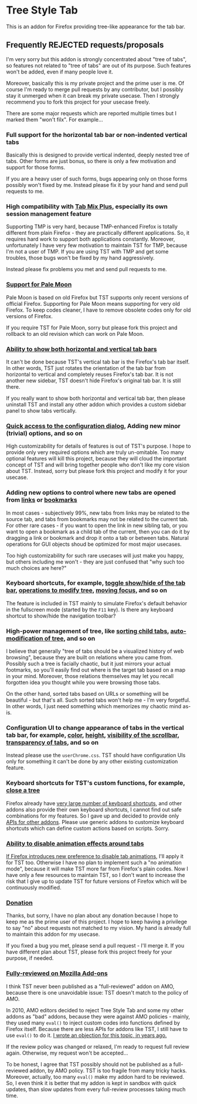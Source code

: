 # Tree Style Tab

This is an addon for Firefox providing tree-like appearance for the tab bar.

## Frequently **REJECTED** requests/proposals

I'm very sorry but this addon is strongly concentrated about "tree of tabs", so features not related to "tree of tabs" are out of its purpose. Such features won't be added, even if many people love it.

Moreover, basically this is my private project and the prime user is me. Of course I'm ready to merge pull requests by any contributor, but I possibly stay it unmerged when it can break my private usecase. Then I strongly recommend you to fork this project for your usecase freely.

There are some major requests which are reported multiple times but I marked them "won't filx". For example...

### Full support for the horizontal tab bar or non-indented vertical tabs

Basically this is designed to provide vertical indented, deeply nested tree of tabs. Other forms are just bonus, so there is only a few motivation and support for those forms.

If you are a heavy user of such forms, bugs appearing only on those forms possibly won't fixed by me. Instead please fix it by your hand and send pull requests to me.

### High compatibility with [Tab Mix Plus](https://addons.mozilla.org/firefox/addon/tab-mix-plus/), especially its own session management feature

Supporting TMP is very hard, because TMP-enhanced Firefox is totally different from plain Firefox - they are practically different applications. So, it requires hard work to support both applications constantly. Moreover, unfortunately I have very few motivation to maintain TST for TMP, because I'm not a user of TMP. If you are using TST with TMP and get some troubles, those bugs won't be fixed by my hand aggressively.

Instead please fix problems you met and send pull requests to me.

### [Support for Pale Moon](https://github.com/piroor/treestyletab/issues/1043)

Pale Moon is based on old Firefox but TST supports only recent versions of official Firefox. Supporting for Pale Moon means supporting for very old Firefox. To keep codes cleaner, I have to remove obsolete codes only for old versions of Firefox.

If you require TST for Pale Moon, sorry but please fork this project and rollback to an old revision which can work on Pale Moon.

### [Ability to show both horizontal and vertical tab bars](https://github.com/piroor/treestyletab/issues/304)

It can't be done because TST's vertical tab bar is the Firefox's tab bar itself. In other words, TST just rotates the orientation of the tab bar from horizontal to vertical and completely reuses Firefox's tab bar. It is not another new sidebar, TST doesn't hide Firefox's original tab bar. It is still there.

If you really want to show both horizontal and vertical tab bar, then please uninstall TST and install any other addon which provides a custom sidebar panel to show tabs vertically.

### [Quick access to the configuration dialog](https://github.com/piroor/treestyletab/issues/1020), Adding new minor (trivial) options, and so on

High customizability for details of features is out of TST's purpose. I hope to provide only very required options which are truly un-omitable. Too many optional features will kill this project, because they will cloud the important concept of TST and will bring together people who don't like my core vision about TST. Instead, sorry but please fork this project and modify it for your usecase.

### Adding new options to control where new tabs are opened from [links](https://github.com/piroor/treestyletab/issues/1052) or [bookmarks](https://github.com/piroor/treestyletab/issues/263)

In most cases - subjectively 99%, new tabs from links may be related to the source tab, and tabs from bookmarks may not be related to the current tab. For other rare cases - if you want to open the link in new sibling tab, or you want to open a bookmark as a child tab of the current, then you can do it by dragging a link or bookmark and drop it onto a tab or between tabs. Natural operations for GUI objects shoud be optimized for most major usecases.

Too high customizability for such rare usecases will just make you happy, but others including me won't - they are just confused that "why such too much choices are here?"

### Keyboard shortcuts, for example, [toggle show/hide of the tab bar](https://github.com/piroor/treestyletab/issues/156), [operations to modify tree](https://github.com/piroor/treestyletab/issues/772), [moving focus](https://github.com/piroor/treestyletab/issues/836), and so on

The feature is included in TST mainly to simulate Firefox's default behavior in the fullscreen mode (started by the `F11` key). Is there any keyboard shortcut to show/hide the navigation toolbar?

### High-power management of tree, like [sorting child tabs](https://github.com/piroor/treestyletab/issues/94), [auto-modification of tree](https://github.com/piroor/treestyletab/issues/509), and so on

I believe that generally "tree of tabs should be a visualized history of web browsing", because they are built on relations where you came from. Possibly such a tree is facially chaotic, but it just mirrors your actual footmarks, so you'll easily find out where is the target tab based on a map in your mind. Moreover, those relations themselves may let you recall forgotten idea you thought while you were browsing those tabs.

On the other hand, sorted tabs based on URLs or something will be beautiful - but that's all. Such sorted tabs won't help me - I'm very forgetful. In other words, I just need something which memorizes my chaotic mind as-is.

### Configuration UI to change appearance of tabs in the vertical tab bar, for example, [color](https://github.com/piroor/treestyletab/issues/539), [height](https://github.com/piroor/treestyletab/issues/236), [visibility of the scrollbar](https://github.com/piroor/treestyletab/issues/514), [transparency of tabs](https://github.com/piroor/treestyletab/issues/651), and so on

Instead please use the `userChrome.css`. TST should have configuration UIs only for something it can't be done by any other existing customization feature.

### Keyboard shortcuts for TST's custom functions, for example, [close a tree](https://github.com/piroor/treestyletab/issues/274)

Firefox already have [very large number of keyboard shortcuts](https://support.mozilla.org/kb/keyboard-shortcuts-perform-firefox-tasks-quickly), and other addons also provide their own keyboard shortcuts, I cannot find out safe combinations for my features. So I gave up and decided to provide only [APIs for other addons](http://piro.sakura.ne.jp/xul/_treestyletab.html.en#api). Please use generic addons to customize keyboard shortcuts which can define custom actions based on scripts. Sorry.

### [Ability to disable animation effects around tabs](https://github.com/piroor/treestyletab/issues/499)

[If Firefox introduces new preference to disable tab animations](https://bugzilla.mozilla.org/show_bug.cgi?id=556717), I'll apply it for TST too. Otherwise I have no plan to implement such a "no animation mode", because it will make TST more far from Firefox's plain codes. Now I have only a few resources to maintain TST, so I don't want to increase the risk that I give up to update TST for future versions of Firefox which will be continuously modified.

### [Donation](https://github.com/piroor/treestyletab/issues/761)

Thanks, but sorry, I have no plan about any donation because I hope to keep me as the prime user of this project. I hope to keep having a privilege to say "no" about requests not matched to my vision. My hand is already full to maintain this addon for my usecase.

If you fixed a bug you met, please send a pull request - I'll merge it. If you have different plan about TST, please fork this project freely for your purpose, if needed.

### [Fully-reviewed on Mozilla Add-ons](https://github.com/piroor/treestyletab/issues/793)

I think TST never been published as a "full-reviewed" addon on AMO, because there is one unavoidable issue: TST doesn't match to the policy of AMO.

In 2010, AMO editors decided to reject Tree Style Tab and some my other addons as "bad" addons, because they were against AMO policies - mainly, they used many `eval()` to inject custom codes into functions defined by Firefox itself. Because there are less APIs for addons like TST, I still have to use `eval()` to do it. [I wrote an objection for this topic, in years ago.](http://piro.sakura.ne.jp/latest/blosxom/mozilla/xul/2010-02-08_eval-en.htm)

If the review policy was changed or relaxed, I'm ready to request full review again. Otherwise, my request won't be accepted...

To be honest, I agree that TST possibly should not be published as a full-reviewed addon, by AMO policy. TST is too fragile from many tricky hacks. Moreover, actually, too many `eval()` make my addon hard to be reviewed. So, I even think it is better that my addon is kept in sandbox with quick updates, than slow updates from every full-review processes taking much time.
